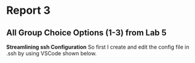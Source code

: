 # Report 3
## All Group Choice Options (1-3) from Lab 5
**Streamlining ssh Configuration**
So first I create and edit the config file in .ssh by using VSCode shown below.





